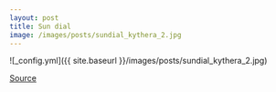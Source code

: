 ```yaml
---
layout: post
title: Sun dial
image: /images/posts/sundial_kythera_2.jpg
---
```


![_config.yml]({{ site.baseurl }}/images/posts/sundial_kythera_2.jpg)

[Source](http://www.rctech.gr/the-sundial/c0rqeillrfjptmucfyxt15i9b0u831)
